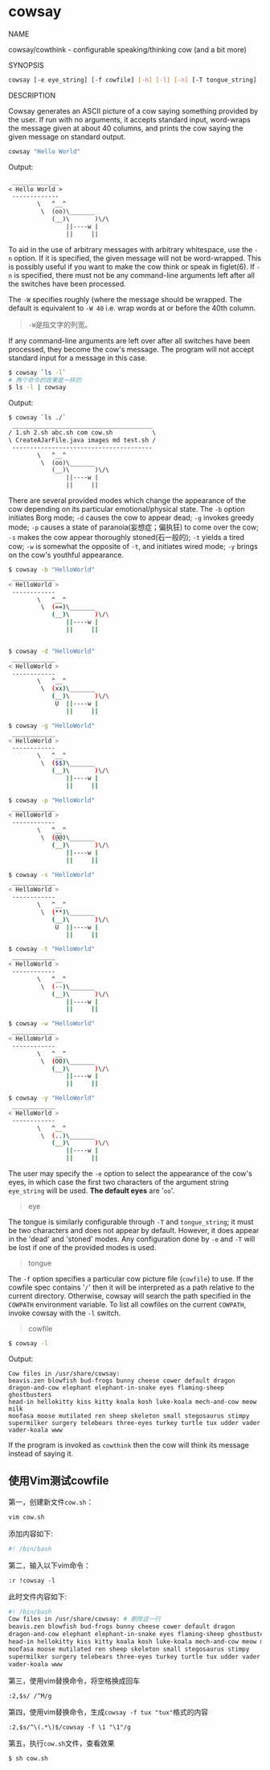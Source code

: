 # cowsay

NAME

cowsay/cowthink - configurable speaking/thinking cow (and a bit more)

SYNOPSIS

```bash
cowsay [-e eye_string] [-f cowfile] [-h] [-l] [-n] [-T tongue_string] [-W column] [-bdgpstwy]
```

DESCRIPTION

Cowsay generates an ASCII picture of a cow saying something provided by the user. If run with no arguments, it accepts standard input, word-wraps the message given at about 40 columns, and prints the cow saying the given message on standard output.

```bash
cowsay "Hello World"
```

Output:

```txt
 _____________
< Hello World >
 -------------
        \   ^__^
         \  (oo)\_______
            (__)\       )\/\
                ||----w |
                ||     ||
```


To aid in the use of arbitrary messages with arbitrary whitespace, use the `-n` option. If it is specified, the given message will not be word-wrapped. This is possibly useful if you want to make the cow think or speak in figlet(6). If `-n` is specified, there must not be any command-line arguments left after all the switches have been processed.

The `-W` specifies roughly (where the message should be wrapped. The default is equivalent to `-W 40` i.e. wrap words at or before the 40th column.

> `-W`是指文字的列宽。

If any command-line arguments are left over after all switches have been processed, they become the cow's message. The program will not accept standard input for a message in this case.

```bash
$ cowsay `ls -l`
# 两个命令的效果是一样的
$ ls -l | cowsay
```

Output:

```txt
$ cowsay `ls ./`
 _______________________________________
/ 1.sh 2.sh abc.sh com cow.sh           \
\ CreateAJarFile.java images md test.sh /
 ---------------------------------------
        \   ^__^
         \  (oo)\_______
            (__)\       )\/\
                ||----w |
                ||     ||
```

There are several provided modes which change the appearance of the cow depending on its particular emotional/physical state. The `-b` option initiates Borg mode; `-d` causes the cow to appear dead; `-g` invokes greedy mode; `-p` causes a state of paranoia(妄想症；偏执狂) to come over the cow; `-s` makes the cow appear thoroughly stoned(石一般的); `-t` yields a tired cow; `-w` is somewhat the opposite of `-t`, and initiates wired mode; `-y` brings on the cow's youthful appearance.

```bash
$ cowsay -b "HelloWorld"
 ____________
< HelloWorld >
 ------------
        \   ^__^
         \  (==)\_______
            (__)\       )\/\
                ||----w |
                ||     ||


$ cowsay -d "HelloWorld"
 ____________
< HelloWorld >
 ------------
        \   ^__^
         \  (xx)\_______
            (__)\       )\/\
             U  ||----w |
                ||     ||

$ cowsay -g "HelloWorld"
 ____________
< HelloWorld >
 ------------
        \   ^__^
         \  ($$)\_______
            (__)\       )\/\
                ||----w |
                ||     ||

$ cowsay -p "HelloWorld"
 ____________
< HelloWorld >
 ------------
        \   ^__^
         \  (@@)\_______
            (__)\       )\/\
                ||----w |
                ||     ||

$ cowsay -s "HelloWorld"
 ____________
< HelloWorld >
 ------------
        \   ^__^
         \  (**)\_______
            (__)\       )\/\
             U  ||----w |
                ||     ||

$ cowsay -t "HelloWorld"
 ____________
< HelloWorld >
 ------------
        \   ^__^
         \  (--)\_______
            (__)\       )\/\
                ||----w |
                ||     ||

$ cowsay -w "HelloWorld"
 ____________
< HelloWorld >
 ------------
        \   ^__^
         \  (OO)\_______
            (__)\       )\/\
                ||----w |
                ||     ||

$ cowsay -y "HelloWorld"
 ____________
< HelloWorld >
 ------------
        \   ^__^
         \  (..)\_______
            (__)\       )\/\
                ||----w |
                ||     ||
```


The user may specify the `-e` option to select the appearance of the cow's eyes, in which case the first two characters of the argument string `eye_string` will be used. **The default eyes** are '`oo`'.

> eye

The tongue is similarly configurable through `-T` and `tongue_string`; it must be two characters and does not appear by default. However, it does appear in the 'dead' and 'stoned' modes. Any configuration done by `-e` and `-T` will be lost if one of the provided modes is used.

> tongue

The `-f` option specifies a particular cow picture file (`cowfile`) to use. If the cowfile spec contains '`/`' then it will be interpreted as a path relative to the current directory. Otherwise, cowsay will search the path specified in the `COWPATH` environment variable. To list all cowfiles on the current `COWPATH`, invoke cowsay with the `-l` switch.

> cowfile

```bash
$ cowsay -l
```

Output:

```
Cow files in /usr/share/cowsay:
beavis.zen blowfish bud-frogs bunny cheese cower default dragon
dragon-and-cow elephant elephant-in-snake eyes flaming-sheep ghostbusters
head-in hellokitty kiss kitty koala kosh luke-koala mech-and-cow meow milk
moofasa moose mutilated ren sheep skeleton small stegosaurus stimpy
supermilker surgery telebears three-eyes turkey turtle tux udder vader
vader-koala www
```

If the program is invoked as `cowthink` then the cow will think its message instead of saying it.

## 使用Vim测试cowfile

第一，创建新文件`cow.sh`：

```bash
vim cow.sh
```

添加内容如下:

```bash
#! /bin/bash
```

第二，输入以下vim命令：

```vim
:r !cowsay -l
```

此时文件内容如下:

```bash
#! /bin/bash
Cow files in /usr/share/cowsay: # 删除这一行
beavis.zen blowfish bud-frogs bunny cheese cower default dragon
dragon-and-cow elephant elephant-in-snake eyes flaming-sheep ghostbusters
head-in hellokitty kiss kitty koala kosh luke-koala mech-and-cow meow milk
moofasa moose mutilated ren sheep skeleton small stegosaurus stimpy
supermilker surgery telebears three-eyes turkey turtle tux udder vader
vader-koala www
```

第三，使用vim替换命令，将空格换成回车

```vim
:2,$s/ /^M/g
```

第四，使用vim替换命令，生成`cowsay -f tux "tux"`格式的内容

```vim
:2,$s/^\(.*\)$/cowsay -f \1 "\1"/g
```

第五，执行`cow.sh`文件，查看效果

```bash
$ sh cow.sh
```
